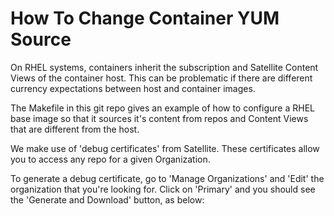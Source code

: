 How To Change Container YUM Source
===================================

On RHEL systems, containers inherit the subscription and Satellite
Content Views of the container host.  This can be problematic if there
are different currency expectations between host and container images.

The Makefile in this git repo gives an example of how to configure a
RHEL base image so that it sources it's content from repos and Content
Views that are different from the host.

We make use of 'debug certificates' from Satellite.  These
certificates allow you to access any repo for a given Organization.

To generate a debug certificate, go to 'Manage Organizations' and
'Edit' the organization that you're looking for.   Click on 'Primary'
and you should see the 'Generate and Download' button, as below:

